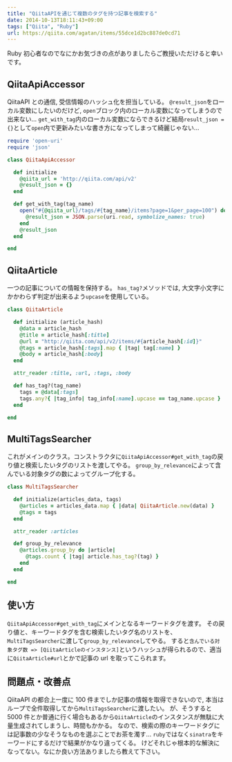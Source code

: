 ```yaml
---
title: "QiitaAPIを通じて複数のタグを持つ記事を検索する"
date: 2014-10-13T18:11:43+09:00
tags: ["Qiita", "Ruby"]
url: https://qiita.com/agatan/items/55dce1d2bc887de0cd71
---
```


Ruby 初心者なのでなにかお気づきの点がありましたらご教授いただけると幸いです。

## QiitaApiAccessor

QiitaAPI との通信, 受信情報のハッシュ化を担当している。
`@result_json`をローカル変数にしたいのだけど, `open`ブロック内のローカル変数になってしまうので出来ない...
`get_with_tag`内のローカル変数にならできるけど結局`result_json = {}`として`open`内で更新みたいな書き方になってしまって綺麗じゃない...

```ruby
require 'open-uri'
require 'json'

class QiitaApiAccessor

  def initialize
    @qiita_url = 'http://qiita.com/api/v2'
    @result_json = {}
  end

  def get_with_tag(tag_name)
    open("#{@qiita_url}/tags/#{tag_name}/items?page=1&per_page=100") do |uri|
      @result_json = JSON.parse(uri.read, symbolize_names: true)
    end
    @result_json
  end

end
```

## QiitaArticle

一つの記事についての情報を保持する。
`has_tag?`メソッドでは, 大文字小文字にかかわらず判定が出来るよう`upcase`を使用している。

```rb
class QiitaArticle

  def initialize (article_hash)
    @data = article_hash
    @title = article_hash[:title]
    @url = "http://qiita.com/api/v2/items/#{article_hash[:id]}"
    @tags = article_hash[:tags].map { |tag| tag[:name] }
    @body = article_hash[:body]
  end

  attr_reader :title, :url, :tags, :body

  def has_tag?(tag_name)
    tags = @data[:tags]
    tags.any?{ |tag_info| tag_info[:name].upcase == tag_name.upcase }
  end

end
```

## MultiTagsSearcher

これがメインのクラス。コンストラクタに`QiitaApiAccessor#get_with_tag`の戻り値と検索したいタグのリストを渡してやる。
`group_by_relevance`によって含んでいる対象タグの数によってグループ化する。

```rb
class MultiTagsSearcher

  def initialize(articles_data, tags)
    @articles = articles_data.map { |data| QiitaArticle.new(data) }
    @tags = tags
  end

  attr_reader :articles

  def group_by_relevance
    @articles.group_by do |article|
      @tags.count { |tag| article.has_tag?(tag) }
    end
  end

end
```

## 使い方

`QiitaApiAccessor#get_with_tag`にメインとなるキーワードタグを渡す。
その戻り値と、キーワードタグを含む検索したいタグ名のリストを、`MultiTagsSearcher`に渡して`group_by_relevance`してやる。
すると`含んでいる対象タグ数 => [QiitaArticleのインスタンス]`というハッシュが得られるので、適当に`QiitaArticle#url`とかで記事の url を取ってこられます。

## 問題点・改善点

QiitaAPI の都合上一度に 100 件までしか記事の情報を取得できないので, 本当はループで全件取得してから`MultiTagsSearcher`に渡したい。
が、そうすると 5000 件とか普通に行く場合もあるから`QiitaArticle`のインスタンスが無駄に大量生成されてしまうし、時間もかかる。
なので、検索の際のキーワードタグには記事数の少なそうなものを選ぶことでお茶を濁す...
`ruby`ではなく`sinatra`をキーワードにするだけで結果がかなり違ってくる。
けどそれじゃ根本的な解決になってない。なにか良い方法ありましたら教えて下さい。
